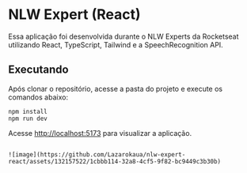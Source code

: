 # NLW Expert (React)

Essa aplicação foi desenvolvida durante o NLW Experts da Rocketseat utilizando React, TypeScript, Tailwind e a SpeechRecognition API.

## Executando

Após clonar o repositório, acesse a pasta do projeto e execute os comandos abaixo:

```
npm install
npm run dev
```

Acesse [http://localhost:5173](http://localhost:5173) para visualizar a aplicação.
```

![image](https://github.com/Lazarokaua/nlw-expert-react/assets/132157522/1cbbb114-32a8-4cf5-9f82-bc9449c3b30b)
